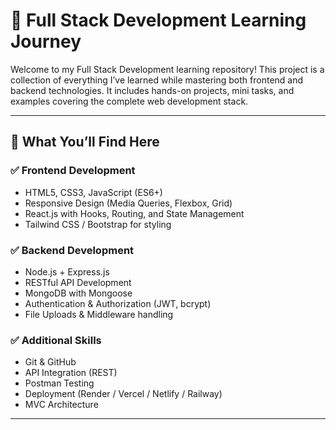 # 🚀 Full Stack Development Learning Journey

Welcome to my Full Stack Development learning repository! This project is a collection of everything I’ve learned while mastering both frontend and backend technologies. It includes hands-on projects, mini tasks, and examples covering the complete web development stack.

---

## 🧠 What You’ll Find Here

### ✅ Frontend Development
- HTML5, CSS3, JavaScript (ES6+)
- Responsive Design (Media Queries, Flexbox, Grid)
- React.js with Hooks, Routing, and State Management
- Tailwind CSS / Bootstrap for styling

### ✅ Backend Development
- Node.js + Express.js
- RESTful API Development
- MongoDB with Mongoose
- Authentication & Authorization (JWT, bcrypt)
- File Uploads & Middleware handling

### ✅ Additional Skills
- Git & GitHub
- API Integration (REST)
- Postman Testing
- Deployment (Render / Vercel / Netlify / Railway)
- MVC Architecture

---

